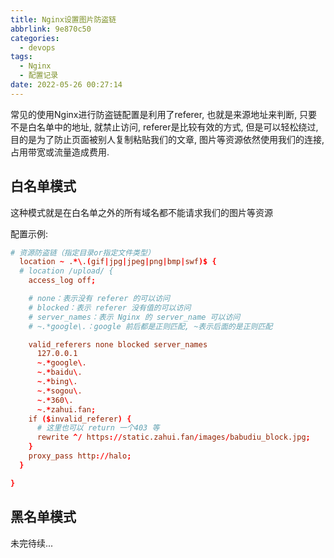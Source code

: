 ```yaml
---
title: Nginx设置图片防盗链
abbrlink: 9e870c50
categories:
  - devops
tags:
  - Nginx
  - 配置记录
date: 2022-05-26 00:27:14
---
```


常见的使用Nginx进行防盗链配置是利用了referer, 也就是来源地址来判断, 只要不是白名单中的地址, 就禁止访问, referer是比较有效的方式, 但是可以轻松绕过, 目的是为了防止页面被别人复制粘贴我们的文章, 图片等资源依然使用我们的连接, 占用带宽或流量造成费用.

## 白名单模式

这种模式就是在白名单之外的所有域名都不能请求我们的图片等资源

配置示例:

```conf
# 资源防盗链（指定目录or指定文件类型）
  location ~ .*\.(gif|jpg|jpeg|png|bmp|swf)$ {
  # location /upload/ {
    access_log off;

    # none：表示没有 referer 的可以访问
    # blocked：表示 referer 没有值的可以访问
    # server_names：表示 Nginx 的 server_name 可以访问
    # ~.*google\.：google 前后都是正则匹配, ~表示后面的是正则匹配

    valid_referers none blocked server_names
      127.0.0.1
      ~.*google\.
      ~.*baidu\.
      ~.*bing\.
      ~.*sogou\.
      ~.*360\.
      ~.*zahui.fan;
    if ($invalid_referer) {
      # 这里也可以 return 一个403 等
      rewrite ^/ https://static.zahui.fan/images/babudiu_block.jpg;
    }
    proxy_pass http://halo;
  }

}
```

## 黑名单模式

未完待续...
